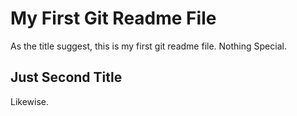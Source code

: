 # My First Git Readme File
As the title suggest, this is my first git readme file. Nothing Special.

## Just Second Title
Likewise.
